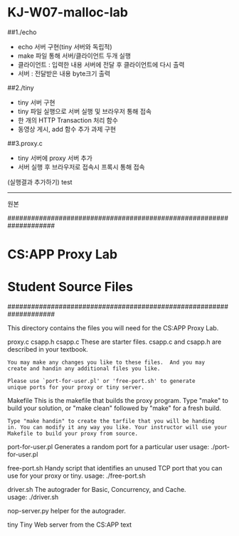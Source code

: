 # KJ-W07-malloc-lab

##1./echo
- echo 서버 구현(tiny 서버와 독립적) 
- make 파일 통해 서버/클라이언트 두개 실행
- 클라이언트 : 입력한 내용 서버에 전달 후 클라이언트에 다시 출력
- 서버 : 전달받은 내용 byte크기 출력

##2./tiny
- tiny 서버 구현 
- tiny 파일 실행으로 서버 실행 및 브라우저 통해 접속
- 한 개의 HTTP Transaction 처리 함수
- 동영상 게시, add 함수 추가 과제 구현

##3.proxy.c 
- tiny 서버에 proxy 서버 추가
- 서버 실행 후 브라우저로 접속시 프록시 통해 접속

(실행결과 추가하기) test

------
원본 




####################################################################
# CS:APP Proxy Lab
#
# Student Source Files
####################################################################

This directory contains the files you will need for the CS:APP Proxy
Lab.

proxy.c
csapp.h
csapp.c
    These are starter files.  csapp.c and csapp.h are described in
    your textbook. 

    You may make any changes you like to these files.  And you may
    create and handin any additional files you like.

    Please use `port-for-user.pl' or 'free-port.sh' to generate
    unique ports for your proxy or tiny server. 

Makefile
    This is the makefile that builds the proxy program.  Type "make"
    to build your solution, or "make clean" followed by "make" for a
    fresh build. 

    Type "make handin" to create the tarfile that you will be handing
    in. You can modify it any way you like. Your instructor will use your
    Makefile to build your proxy from source.

port-for-user.pl
    Generates a random port for a particular user
    usage: ./port-for-user.pl <userID>

free-port.sh
    Handy script that identifies an unused TCP port that you can use
    for your proxy or tiny. 
    usage: ./free-port.sh

driver.sh
    The autograder for Basic, Concurrency, and Cache.        
    usage: ./driver.sh

nop-server.py
     helper for the autograder.         

tiny
    Tiny Web server from the CS:APP text 

